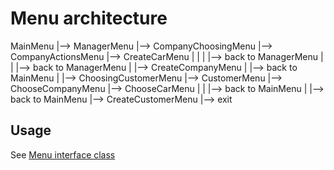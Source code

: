 # Menu architecture

MainMenu  |--> ManagerMenu          |--> CompanyChoosingMenu |--> CompanyActionsMenu |--> CreateCarMenu
          |                         |                        |                       |--> back to ManagerMenu
          |                         |                        |--> back to ManagerMenu
          |                         |--> CreateCompanyMenu
          |                         |--> back to MainMenu
          |
          |--> ChoosingCustomerMenu |--> CustomerMenu        |--> ChooseCompanyMenu |--> ChooseCarMenu
          |                         |                        |--> back to MainMenu
          |                         |--> back to MainMenu
          |--> CreateCustomerMenu
          |--> exit

## Usage
See [Menu interface class]()
